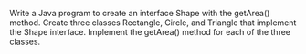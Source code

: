 Write a Java program to create an interface Shape with the getArea() method. Create three classes Rectangle, Circle, and Triangle that implement the Shape interface. Implement the getArea() method for each of the three classes.